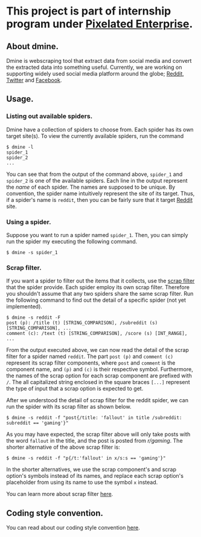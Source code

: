 # This project is part of internship program under [Pixelated Enterprise](http://www.pixelated.asia).

## About dmine.

Dmine is webscraping tool that extract data from social media and convert the extracted data into something useful. Currently, we are working on supporting widely used social media platform around the globe; [Reddit](http://www.reddit.com), [Twitter](http://www.twitter.com) and [Facebook](http://www.facebook.com). 

## Usage.

### Listing out available spiders.
Dmine have a collection of spiders to choose from. Each spider has its own target site(s). To view the currently available spiders, run the command

    $ dmine -l
    spider_1
    spider_2
    ...
    
You can see that from the output of the command above, `spider_1` and `spider_2` is one of the available spiders. Each line in the output represent the _name_ of each spider. The names are supposed to be unique.
By convention, the spider name intuitively represent the site of its target. Thus, if a spider's name is `reddit`, then you can be fairly sure that it target [Reddit](http://www.reddit.com) site.

### Using a spider.

Suppose you want to run a spider named `spider_1`. Then, you can simply run the spider my executing the
following command.

    $ dmine -s spider_1
    
### Scrap filter.

If you want a spider to filter out the items that it collects, use the [scrap filter](https://github.com/amirulmenjeni/dmine/wiki/Scrap-Filter) that the spider provide. Each spider employ its own scrap filter. Therefore you shouldn't assume that any two spiders share the same scrap filter. Run the following command
to find out the detail of a specific spider (not yet implemented).

    $ dmine -s reddit -F
   	post (p): /title (t) [STRING_COMPARISON], /subreddit (s) [STRING_COMPARISON], ...
    comment (c): /text (t) [STRING_COMPARISON], /score (s) [INT_RANGE], ...
    
From the output executed above, we can now read the detail of the scrap filter for a spider named `reddit`.
The part `post (p)` and `comment (c)` represent its scrap filter components, where `post` and `comment` is the 
component name, and `(p)` and `(c)` is their respective symbol. Furthermore, the names of the scrap option for each scrap component are prefixed with `/`. The all capitalized string enclosed in the square braces `[...]` represent the type of input that a scrap option is expected to get.

After we understood the detail of scrap filter for the reddit spider, we can run the spider with its scrap filter as shown below.

    $ dmine -s reddit -f "post{/title: 'fallout' in title /subreddit: subreddit == 'gaming'}"
    
As you may have expected, the scrap filter above will only take posts with the word `fallout` in the title,
and the post is posted from _r/gaming_. The shorter alternative of the above scrap filter is:

    $ dmine -s reddit -f "p{/t:'fallout' in x/s:s == 'gaming'}"

In the shorter alternatives, we use the scrap component's and scrap option's symbols instead of its names, and
replace each scrap option's placeholder from using its name to use the symbol `x` instead.

You can learn more about scrap filter [here](https://github.com/amirulmenjeni/dmine/wiki/Scrap-Filter).

## Coding style convention.

You can read about our coding style convention [here](Coding-Convention).

